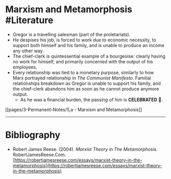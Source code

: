 # Marxism and Metamorphosis #Literature 
- Gregor is a travelling salesman (part of the proletariats). 
- He despises his job, is forced to work due to economic necessity, to support both himself and his family, and is unable to produce an income any other way.
- The chief-clerk is quintessential example of a bourgeoise: clearly having no work for himself, and primarily concerned with the output of his employees.
- Every relationship was tied to a monetary purpose, similarly to how Marx portrayed relationship in *The Communist Manifesto*. Familial relationships breakdown as Gregor is unable to support his family, and the chief-clerk abandons him as soon as he cannot produce anymore output.
	- As he was a financial burden, the passing of him is **CELEBRATED** 🤨.

[[pages/3-Permanent-Notes/5,a - Marxism and Metamorphosis]]

---
# Bibliography
- Robert James Reese. (2004). _Marxist Theory in The Metamorphosis_. RobertJamesReese.Com. [https://robertjamesreese.com/essays/marxist-theory-in-the-metamorphosis](https://robertjamesreese.com/essays/marxist-theory-in-the-metamorphosis)